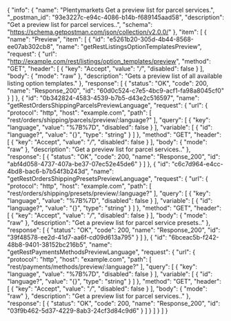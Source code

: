 {
  "info": {
    "name": "Plentymarkets Get a preview list for parcel services.",
    "_postman_id": "93e3227c-e94c-4086-b14b-f689145aad58",
    "description": "Get a preview list for parcel services..",
    "schema": "https://schema.getpostman.com/json/collection/v2.0.0/"
  },
  "item": [
    {
      "name": "Preview",
      "item": [
        {
          "id": "e5261b20-305d-4b44-8568-ee07ab302cb8",
          "name": "getRestListingsOptionTemplatesPreview",
          "request": {
            "url": "http://example.com/rest/listings/option_templates/preview",
            "method": "GET",
            "header": [
              {
                "key": "Accept",
                "value": "*/*",
                "disabled": false
              }
            ],
            "body": {
              "mode": "raw"
            },
            "description": "Gets a preview list of all available listing option templates."
          },
          "response": [
            {
              "status": "OK",
              "code": 200,
              "name": "Response_200",
              "id": "60d0c524-c7e5-4bc9-acf1-fa98a8045cf0"
            }
          ]
        },
        {
          "id": "0b342824-4583-4539-b7b5-d43e2c516597",
          "name": "getRestOrdersShippingParcelsPreviewLanguage",
          "request": {
            "url": {
              "protocol": "http",
              "host": "example.com",
              "path": [
                "rest/orders/shipping/parcels/preview/:language?"
              ],
              "query": [
                {
                  "key": "language",
                  "value": "%7B%7D",
                  "disabled": false
                }
              ],
              "variable": [
                {
                  "id": "language?",
                  "value": "{}",
                  "type": "string"
                }
              ]
            },
            "method": "GET",
            "header": [
              {
                "key": "Accept",
                "value": "*/*",
                "disabled": false
              }
            ],
            "body": {
              "mode": "raw"
            },
            "description": "Get a preview list for parcel services.."
          },
          "response": [
            {
              "status": "OK",
              "code": 200,
              "name": "Response_200",
              "id": "abf4d058-4737-407a-be37-07ec52e45de6"
            }
          ]
        },
        {
          "id": "c6c7d964-e4cc-4bd8-bac6-b7b54f3b243d",
          "name": "getRestOrdersShippingPresetsPreviewLanguage",
          "request": {
            "url": {
              "protocol": "http",
              "host": "example.com",
              "path": [
                "rest/orders/shipping/presets/preview/:language?"
              ],
              "query": [
                {
                  "key": "language",
                  "value": "%7B%7D",
                  "disabled": false
                }
              ],
              "variable": [
                {
                  "id": "language?",
                  "value": "{}",
                  "type": "string"
                }
              ]
            },
            "method": "GET",
            "header": [
              {
                "key": "Accept",
                "value": "*/*",
                "disabled": false
              }
            ],
            "body": {
              "mode": "raw"
            },
            "description": "Get a preview list for parcel service presets.."
          },
          "response": [
            {
              "status": "OK",
              "code": 200,
              "name": "Response_200",
              "id": "39f48578-ee2d-41d7-aa6f-cd09d613a795"
            }
          ]
        },
        {
          "id": "6bceac5b-f242-48b8-9401-38152bc216b5",
          "name": "getRestPaymentsMethodsPreviewLanguage",
          "request": {
            "url": {
              "protocol": "http",
              "host": "example.com",
              "path": [
                "rest/payments/methods/preview/:language?"
              ],
              "query": [
                {
                  "key": "language",
                  "value": "%7B%7D",
                  "disabled": false
                }
              ],
              "variable": [
                {
                  "id": "language?",
                  "value": "{}",
                  "type": "string"
                }
              ]
            },
            "method": "GET",
            "header": [
              {
                "key": "Accept",
                "value": "*/*",
                "disabled": false
              }
            ],
            "body": {
              "mode": "raw"
            },
            "description": "Get a preview list for parcel services.."
          },
          "response": [
            {
              "status": "OK",
              "code": 200,
              "name": "Response_200",
              "id": "03f9b462-5d37-4229-8ab3-24cf3d84c9d6"
            }
          ]
        }
      ]
    }
  ]
}